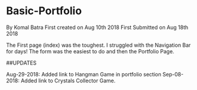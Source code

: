 # Basic-Portfolio
By Komal Batra
First created on Aug 10th 2018
First Submitted on Aug 18th 2018

The First page (index) was the toughest. I struggled with the Navigation Bar for days!
The form was the easiest to do and then the Portfolio Page. 

##UPDATES

Aug-29-2018: Added link to Hangman Game in portfolio section
Sep-08-2018: Added link to Crystals Collector Game.
